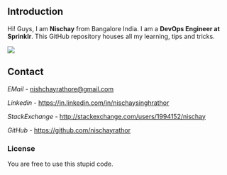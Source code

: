 ## Introduction
Hi! Guys, I am **Nischay** from Bangalore India. I am a **DevOps Engineer at Sprinklr**. This GitHub repository houses all my learning, tips and tricks.

![](https://dl.dropboxusercontent.com/u/12181164/Nischay.jpg)

## Contact
*EMail* - <nishchayrathore@gmail.com>

*Linkedin* - <https://in.linkedin.com/in/nischaysinghrathor>

*StackExchange* - <http://stackexchange.com/users/1994152/nischay>

*GitHub* - <https://github.com/nischayrathor>

### License
You are free to use this stupid code.
